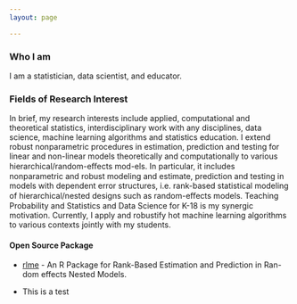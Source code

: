 ```yaml
---
layout: page

---
```


### Who I am
I am a statistician, data scientist, and educator.

### Fields of Research Interest
In brief, my research interests include applied, computational and theoretical statistics, interdisciplinary work with any disciplines, data science, machine learning algorithms and statistics education. I extend robust nonparametric procedures in estimation, prediction and testing for linear and non-linear models theoretically and computationally to various hierarchical/random-eﬀects mod-els. In particular, it includes nonparametric and robust modeling and estimate, prediction and testing in models with dependent error structures, i.e. rank-based statistical modeling of hierarchical/nested designs such as random-eﬀects models. Teaching Probability and Statistics and Data Science for K-18 is my synergic motivation. Currently, I apply and robustify hot machine learning algorithms to various contexts jointly with my students.

#### Open Source Package
* [rlme](http://CRAN.R-project.org/package=rlme) - An R Package for Rank-Based Estimation and Prediction in Ran-dom effects Nested Models.

* This is a test
